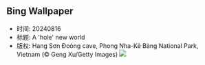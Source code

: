 ## Bing Wallpaper
- 时间: 20240816
- 标题: A 'hole' new world
- 版权: Hang Sơn Đoòng cave, Phong Nha-Kẻ Bàng National Park, Vietnam (© Geng Xu/Getty Images)
![](https://cn.bing.com/th?id=OHR.HangCave_EN-US9374263509_UHD.jpg&rf=LaDigue_UHD.jpg&pid=hp&w=3840&h=2160&rs=1&c=4)
